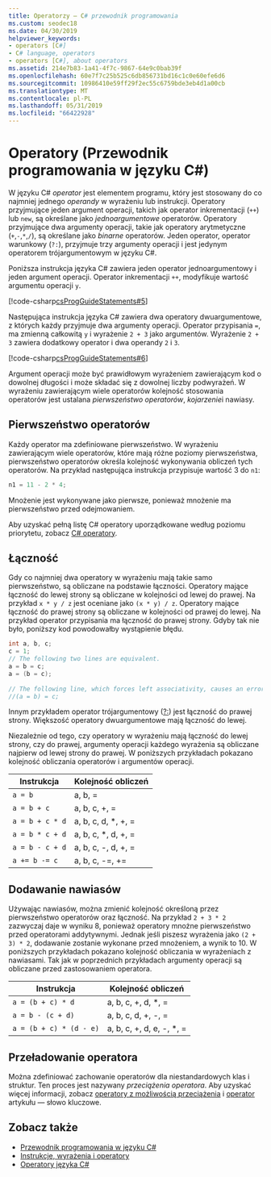 ```yaml
---
title: Operatorzy — C# przewodnik programowania
ms.custom: seodec18
ms.date: 04/30/2019
helpviewer_keywords:
- operators [C#]
- C# language, operators
- operators [C#], about operators
ms.assetid: 214e7b83-1a41-4f7c-9867-64e9c0bab39f
ms.openlocfilehash: 60e7f7c25b525c6db856731bd16c1c0e60efe6d6
ms.sourcegitcommit: 10986410e59ff29f2ec55c6759bde3eb4d1a00cb
ms.translationtype: MT
ms.contentlocale: pl-PL
ms.lasthandoff: 05/31/2019
ms.locfileid: "66422928"
---
```

# <a name="operators-c-programming-guide"></a>Operatory (Przewodnik programowania w języku C#)

W języku C# *operator* jest elementem programu, który jest stosowany do co najmniej jednego *operandy* w wyrażeniu lub instrukcji. Operatory przyjmujące jeden argument operacji, takich jak operator inkrementacji (`++`) lub `new`, są określane jako *jednoargumentowe* operatorów. Operatory przyjmujące dwa argumenty operacji, takie jak operatory arytmetyczne (`+`,`-`,`*`,`/`), są określane jako *binarne* operatorów. Jeden operator, operator warunkowy (`?:`), przyjmuje trzy argumenty operacji i jest jedynym operatorem trójargumentowym w języku C#.  
  
 Poniższa instrukcja języka C# zawiera jeden operator jednoargumentowy i jeden argument operacji. Operator inkrementacji `++`, modyfikuje wartość argumentu operacji `y`.  
  
 [!code-csharp[csProgGuideStatements#5](~/samples/snippets/csharp/VS_Snippets_VBCSharp/csProgGuideStatements/CS/Statements.cs#5)]  
  
 Następująca instrukcja języka C# zawiera dwa operatory dwuargumentowe, z których każdy przyjmuje dwa argumenty operacji. Operator przypisania `=`, ma zmienną całkowitą `y` i wyrażenie `2 + 3` jako argumentów. Wyrażenie `2 + 3` zawiera dodatkowy operator i dwa operandy `2` i `3`.  
  
 [!code-csharp[csProgGuideStatements#6](~/samples/snippets/csharp/VS_Snippets_VBCSharp/csProgGuideStatements/CS/Statements.cs#6)]  
  
Argument operacji może być prawidłowym wyrażeniem zawierającym kod o dowolnej długości i może składać się z dowolnej liczby podwyrażeń. W wyrażeniu zawierającym wiele operatorów kolejność stosowania operatorów jest ustalana *pierwszeństwo operatorów*, *kojarzenie*i nawiasy.  

## <a name="operator-precedence"></a>Pierwszeństwo operatorów
  
Każdy operator ma zdefiniowane pierwszeństwo. W wyrażeniu zawierającym wiele operatorów, które mają różne poziomy pierwszeństwa, pierwszeństwo operatorów określa kolejność wykonywania obliczeń tych operatorów. Na przykład następująca instrukcja przypisuje wartość 3 do `n1`:

```csharp
n1 = 11 - 2 * 4;
```

Mnożenie jest wykonywane jako pierwsze, ponieważ mnożenie ma pierwszeństwo przed odejmowaniem.

Aby uzyskać pełną listę C# operatory uporządkowane według poziomu priorytetu, zobacz [ C# operatory](../../language-reference/operators/index.md).
  
## <a name="associativity"></a>Łączność

 Gdy co najmniej dwa operatory w wyrażeniu mają takie samo pierwszeństwo, są obliczane na podstawie łączności. Operatory mające łączność do lewej strony są obliczane w kolejności od lewej do prawej. Na przykład `x * y / z` jest oceniane jako `(x * y) / z`. Operatory mające łączność do prawej strony są obliczane w kolejności od prawej do lewej. Na przykład operator przypisania ma łączność do prawej strony. Gdyby tak nie było, poniższy kod powodowałby wystąpienie błędu.  
  
```csharp  
int a, b, c;  
c = 1;  
// The following two lines are equivalent.  
a = b = c;  
a = (b = c);  
  
// The following line, which forces left associativity, causes an error.  
//(a = b) = c;  
```  
  
 Innym przykładem operator trójargumentowy ([?:](../../../csharp/language-reference/operators/conditional-operator.md)) jest łączność do prawej strony. Większość operatory dwuargumentowe mają łączność do lewej.  
  
 Niezależnie od tego, czy operatory w wyrażeniu mają łączność do lewej strony, czy do prawej, argumenty operacji każdego wyrażenia są obliczane najpierw od lewej strony do prawej. W poniższych przykładach pokazano kolejność obliczania operatorów i argumentów operacji.  
  
|Instrukcja|Kolejność obliczeń|  
|---------------|-------------------------|  
|`a = b`|a, b, =|  
|`a = b + c`|a, b, c, +, =|  
|`a = b + c * d`|a, b, c, d, *, +, =|  
|`a = b * c + d`|a, b, c, *, d, +, =|  
|`a = b - c + d`|a, b, c, -, d, +, =|  
|`a += b -= c`|a, b, c, -=, +=|  
  
## <a name="adding-parentheses"></a>Dodawanie nawiasów

 Używając nawiasów, można zmienić kolejność określoną przez pierwszeństwo operatorów oraz łączność. Na przykład `2 + 3 * 2` zazwyczaj daje w wyniku 8, ponieważ operatory mnożne pierwszeństwo przed operatorami addytywnymi. Jednak jeśli piszesz wyrażenia jako `(2 + 3) * 2`, dodawanie zostanie wykonane przed mnożeniem, a wynik to 10. W poniższych przykładach pokazano kolejność obliczania w wyrażeniach z nawiasami. Tak jak w poprzednich przykładach argumenty operacji są obliczane przed zastosowaniem operatora.  
  
|Instrukcja|Kolejność obliczeń|  
|---------------|-------------------------|  
|`a = (b + c) * d`|a, b, c, +, d, *, =|  
|`a = b - (c + d)`|a, b, c, d, +, -, =|  
|`a = (b + c) * (d - e)`|a, b, c, +, d, e, -, *, =|  
  
## <a name="operator-overloading"></a>Przeładowanie operatora

Można zdefiniować zachowanie operatorów dla niestandardowych klas i struktur. Ten proces jest nazywany *przeciążenia operatora*. Aby uzyskać więcej informacji, zobacz [operatory z możliwością przeciążenia](overloadable-operators.md) i [operator](../../language-reference/keywords/operator.md) artykułu — słowo kluczowe.
  
## <a name="see-also"></a>Zobacz także

- [Przewodnik programowania w języku C#](../index.md)
- [Instrukcje, wyrażenia i operatory](index.md)
- [Operatory języka C#](../../language-reference/operators/index.md)
